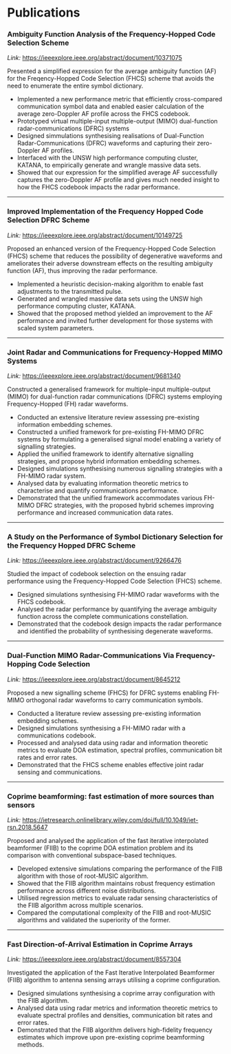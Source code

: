 # Publications

<!--2023-->
### Ambiguity Function Analysis of the Frequency-Hopped Code Selection Scheme 
_Link:_ https://ieeexplore.ieee.org/abstract/document/10371075

Presented a simplified expression for the average ambiguity function (AF) for the Freqency-Hopped Code Selection (FHCS) scheme that avoids the need to enumerate the entire symbol dictionary.
- Implemented a new performance metric that efficiently cross-compared communication symbol data and enabled easier calculation of the average zero-Doppler AF profile across the FHCS codebook.
- Prototyped virtual multiple-input multiple-output (MIMO) dual-function radar-communications (DFRC) systems
- Designed simmulations synthesising realisations of Dual-Function Radar-Communications (DFRC) waveforms and capturing their zero-Doppler AF profiles.
- Interfaced with the UNSW high performance computing cluster, KATANA, to empirically generate and wrangle massive data sets.
- Showed that our expression for the simplified average AF successfully captures the zero-Doppler AF profile and gives much needed insight to how the FHCS codebook impacts the radar performance.

---

### Improved Implementation of the Frequency Hopped Code Selection DFRC Scheme
_Link:_ https://ieeexplore.ieee.org/abstract/document/10149725

Proposed an enhanced version of the Frequency-Hopped Code Selection (FHCS) scheme that reduces the possibility of degenerative waveforms and ameliorates their adverse downstream effects on the resulting ambiguity function (AF), thus improving the radar performance.
- Implemented a heuristic decision-making algorithm to enable fast adjustments to the transmitted pulse.
- Generated and wrangled massive data sets using the UNSW high performance computing cluster, KATANA.
- Showed that the proposed method yielded an improvement to the AF performance and invited further development for those systems with scaled system parameters.

---

<!--2022-->
### Joint Radar and Communications for Frequency-Hopped MIMO Systems
_Link:_ https://ieeexplore.ieee.org/abstract/document/9681340

Constructed a generalised framework for multiple-input multiple-output (MIMO) for dual-function radar communications (DFRC) systems employing Frequency-Hopped (FH) radar waveforms.
- Conducted an extensive literature review assessing pre-existing information embedding schemes.
- Constructed a unified framework for pre-existing FH-MIMO DFRC systems by formulating a generalised signal model enabling a variety of signalling strategies.
- Applied the unified framework to identify alternative signalling strategies, and propose hybrid information embedding schemes.
- Designed simulations synthesising numerous signalling strategies with a FH-MIMO radar system.
- Analysed data by evaluating information theoretic metrics to characterise and quantify communications performance.
- Demonstrated that the unified framework accommodates various FH-MIMO DFRC strategies, with the proposed hybrid schemes improving performance and increased communication data rates.

---

<!--2020-->
### A Study on the Performance of Symbol Dictionary Selection for the Frequency Hopped DFRC Scheme
_Link:_ https://ieeexplore.ieee.org/abstract/document/9266476

Studied the impact of codebook selection on the ensuing radar performance using the Frequency-Hopped Code Selection (FHCS) scheme.
- Designed simulations synthesising FH-MIMO radar waveforms with the FHCS codebook.
- Analysed the radar performance by quantifying the average ambiguity function across the complete communications constellation.
- Demonstrated that the codebook design impacts the radar performance and identified the probability of synthesising degenerate waveforms.

---

<!--2018-->

### Dual-Function MIMO Radar-Communications Via Frequency-Hopping Code Selection
_Link:_ https://ieeexplore.ieee.org/abstract/document/8645212

Proposed a new signalling scheme (FHCS) for DFRC systems enabling FH-MIMO orthogonal radar waveforms to carry communication symbols.
- Conducted a literature review assessing pre-existing information embedding schemes.
- Designed simulations synthesising a FH-MIMO radar with a communications codebook.
- Processed and analysed data using radar and information theoretic metrics to evaluate DOA estimation, spectral profiles, communication bit rates and error rates.
- Demonstrated that the FHCS scheme enables effective joint radar sensing and communications.

---

### Coprime beamforming: fast estimation of more sources than sensors
_Link:_ https://ietresearch.onlinelibrary.wiley.com/doi/full/10.1049/iet-rsn.2018.5647

Proposed and analysed the application of the fast iterative interpolated beamformer (FIIB) to the coprime DOA estimation problem and its comparison with conventional subspace-based techniques.
- Developed extensive simulations comparing the performance of the FIIB algorithm with those of root-MUSIC algorithm.
- Showed that the FIIB algorithm maintains robust frequency estimation performance across different noise distributions.
- Utilised regression metrics to evaluate radar sensing characteristics of the FIIB algorithm across multiple scenarios.
- Compared the computational complexity of the FIIB and root-MUSIC algorithms and validated the superiority of the former.

---

### Fast Direction-of-Arrival Estimation in Coprime Arrays
_Link:_ https://ieeexplore.ieee.org/abstract/document/8557304

Investigated the application of the Fast Iterative Interpolated Beamformer (FIIB) algorithm to antenna sensing arrays utilising a coprime configuration.
- Designed simulations synthesising a coprime array configuration with the FIIB algorithm.
- Analysed data using radar metrics and information theoretic metrics to evaluate spectral profiles and densities, communication bit rates and error rates.
- Demonstrated that the FIIB algorithm delivers high-fidelity frequency estimates which improve upon pre-existing coprime beamforming methods.




